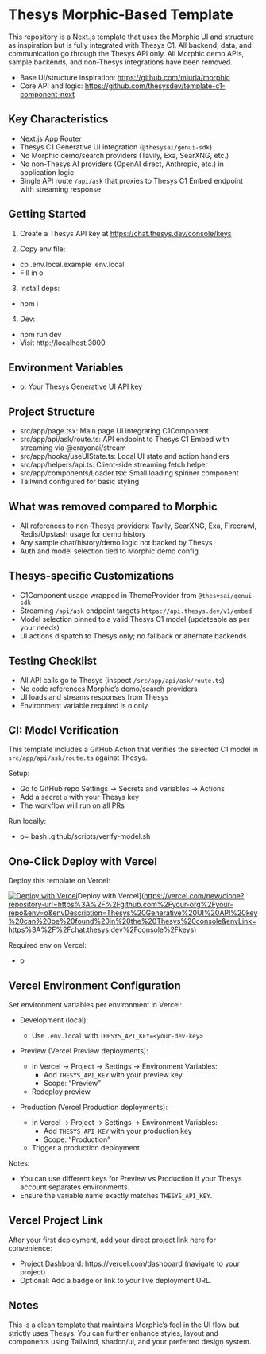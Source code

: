 # Thesys Morphic-Based Template

This repository is a Next.js template that uses the Morphic UI and structure as inspiration but is fully integrated with Thesys C1. All backend, data, and communication go through the Thesys API only. All Morphic demo APIs, sample backends, and non-Thesys integrations have been removed.

- Base UI/structure inspiration: https://github.com/miurla/morphic
- Core API and logic: https://github.com/thesysdev/template-c1-component-next

## Key Characteristics

- Next.js App Router
- Thesys C1 Generative UI integration (`@thesysai/genui-sdk`)
- No Morphic demo/search providers (Tavily, Exa, SearXNG, etc.)
- No non-Thesys AI providers (OpenAI direct, Anthropic, etc.) in application logic
- Single API route `/api/ask` that proxies to Thesys C1 Embed endpoint with streaming response

## Getting Started

1) Create a Thesys API key at https://chat.thesys.dev/console/keys

2) Copy env file:
- cp .env.local.example .env.local
- Fill in o

3) Install deps:
- npm i

4) Dev:
- npm run dev
- Visit http://localhost:3000

## Environment Variables

- o: Your Thesys Generative UI API key

## Project Structure

- src/app/page.tsx: Main page UI integrating C1Component
- src/app/api/ask/route.ts: API endpoint to Thesys C1 Embed with streaming via @crayonai/stream
- src/app/hooks/useUIState.ts: Local UI state and action handlers
- src/app/helpers/api.ts: Client-side streaming fetch helper
- src/app/components/Loader.tsx: Small loading spinner component
- Tailwind configured for basic styling

## What was removed compared to Morphic

- All references to non-Thesys providers: Tavily, SearXNG, Exa, Firecrawl, Redis/Upstash usage for demo history
- Any sample chat/history/demo logic not backed by Thesys
- Auth and model selection tied to Morphic demo config

## Thesys-specific Customizations

- C1Component usage wrapped in ThemeProvider from `@thesysai/genui-sdk`
- Streaming `/api/ask` endpoint targets `https://api.thesys.dev/v1/embed`
- Model selection pinned to a valid Thesys C1 model (updateable as per your needs)
- UI actions dispatch to Thesys only; no fallback or alternate backends

## Testing Checklist

- All API calls go to Thesys (inspect `/src/app/api/ask/route.ts`)
- No code references Morphic’s demo/search providers
- UI loads and streams responses from Thesys
- Environment variable required is o only

## CI: Model Verification

This template includes a GitHub Action that verifies the selected C1 model in `src/app/api/ask/route.ts` against Thesys.

Setup:
- Go to GitHub repo Settings → Secrets and variables → Actions
- Add a secret `o` with your Thesys key
- The workflow will run on all PRs

Run locally:
- o=<your-api-key> bash .github/scripts/verify-model.sh

## One-Click Deploy with Vercel

Deploy this template on Vercel:

[![Deploy with Vercel](https://vercel.com/button)](https://vercel.com/new/clone?repository-url=https%3A%2F%2Fgithub.com%2Fsesemiganja%2FLettryagain&env=THESYS_API_KEY&envDescription=Thesys%20Generative%20UI%20API%20key%20can%20be%20found%20in%20the%20Thesys%20console&envLink=https%3A%2F%2Fchat.thesys.dev%2Fconsole%2Fkeys)Deploy with Vercel](https://vercel.com/new/clone?repository-url=https%3A%2F%2Fgithub.com%2Fyour-org%2Fyour-repo&env=o&envDescription=Thesys%20Generative%20UI%20API%20key%20can%20be%20found%20in%20the%20Thesys%20console&envLink=https%3A%2F%2Fchat.thesys.dev%2Fconsole%2Fkeys)

Required env on Vercel:
- o

## Vercel Environment Configuration

Set environment variables per environment in Vercel:

- Development (local):
  - Use `.env.local` with `THESYS_API_KEY=<your-dev-key>`

- Preview (Vercel Preview deployments):
  - In Vercel → Project → Settings → Environment Variables:
    - Add `THESYS_API_KEY` with your preview key
    - Scope: “Preview”
  - Redeploy preview

- Production (Vercel Production deployments):
  - In Vercel → Project → Settings → Environment Variables:
    - Add `THESYS_API_KEY` with your production key
    - Scope: “Production”
  - Trigger a production deployment

Notes:
- You can use different keys for Preview vs Production if your Thesys account separates environments.
- Ensure the variable name exactly matches `THESYS_API_KEY`.

## Vercel Project Link

After your first deployment, add your direct project link here for convenience:

- Project Dashboard: https://vercel.com/dashboard (navigate to your project)
- Optional: Add a badge or link to your live deployment URL.

## Notes

This is a clean template that maintains Morphic’s feel in the UI flow but strictly uses Thesys. You can further enhance styles, layout and components using Tailwind, shadcn/ui, and your preferred design system.